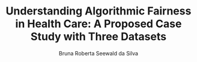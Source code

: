 ---
paperId: 7
author: Bruna Roberta Seewald da Silva
publicationauthor: Seewald da Silva, B. R.
title: "Understanding Algorithmic Fairness in Health Care: A Proposed Case Study with Three Datasets"
pdf: --
poster: --
alt: --
type: Poster
topic: FAT
link: --
conference: neurips
year: 2019
tags: neurips-2019
location: Vancouver, Canada
---
